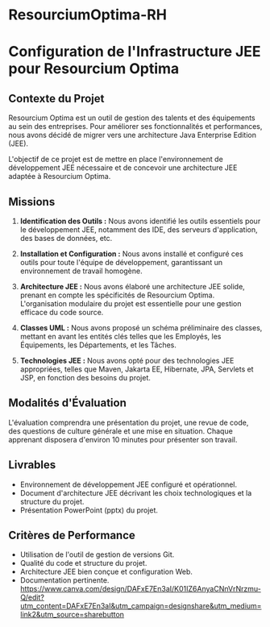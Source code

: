 # ResourciumOptima-RH
# Configuration de l'Infrastructure JEE pour Resourcium Optima

## Contexte du Projet

Resourcium Optima est un outil de gestion des talents et des équipements au sein des entreprises. Pour améliorer ses fonctionnalités et performances, nous avons décidé de migrer vers une architecture Java Enterprise Edition (JEE).

L'objectif de ce projet est de mettre en place l'environnement de développement JEE nécessaire et de concevoir une architecture JEE adaptée à Resourcium Optima.

## Missions

1. **Identification des Outils :** Nous avons identifié les outils essentiels pour le développement JEE, notamment des IDE, des serveurs d'application, des bases de données, etc.

2. **Installation et Configuration :** Nous avons installé et configuré ces outils pour toute l'équipe de développement, garantissant un environnement de travail homogène.

3. **Architecture JEE :** Nous avons élaboré une architecture JEE solide, prenant en compte les spécificités de Resourcium Optima. L'organisation modulaire du projet est essentielle pour une gestion efficace du code source.

4. **Classes UML :** Nous avons proposé un schéma préliminaire des classes, mettant en avant les entités clés telles que les Employés, les Équipements, les Départements, et les Tâches.

5. **Technologies JEE :** Nous avons opté pour des technologies JEE appropriées, telles que Maven, Jakarta EE, Hibernate, JPA, Servlets et JSP, en fonction des besoins du projet.

## Modalités d'Évaluation

L'évaluation comprendra une présentation du projet, une revue de code, des questions de culture générale et une mise en situation. Chaque apprenant disposera d'environ 10 minutes pour présenter son travail.

## Livrables

- Environnement de développement JEE configuré et opérationnel.
- Document d'architecture JEE décrivant les choix technologiques et la structure du projet.
- Présentation PowerPoint (pptx) du projet.

## Critères de Performance

- Utilisation de l'outil de gestion de versions Git.
- Qualité du code et structure du projet.
- Architecture JEE bien conçue et configuration Web.
- Documentation pertinente.
https://www.canva.com/design/DAFxE7En3aI/K01IZ6AnyaCNnVrNrzmu-Q/edit?utm_content=DAFxE7En3aI&utm_campaign=designshare&utm_medium=link2&utm_source=sharebutton
